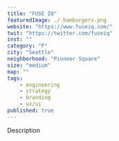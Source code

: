 ```yaml
---
title: "FUSE IQ"
featuredImage: ./-hamburgers.png
website: "https://www.fuseiq.com/"
twit: "https://twitter.com/fuseiq"
inst: ""
category: "F"
city: "Seattle"
neighborhood: "Pioneer Square"
size: "medium"
map: ""
tags:
    - engineering
    - strategy
    - branding
    - ux/ui
published: true
---
```


Description

